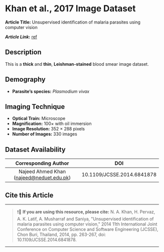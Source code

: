 # **Khan et al., 2017 Image Dataset**  
**Article Title:** Unsupervised identification of malaria parasites using computer vision

**_Article Link_:** [ref](https://ieeexplore.ieee.org/document/6841878)

## **Description**
This is a **thick** and **thin**, **Leishman-stained** blood smear image dataset. 


## **Demography**
+ **Parasite’s species:** _Plasmodium vivax_


## **Imaging Technique**
+ **Optical Train:** Microscope
+ **Magnification:** 100× with oil immersion
+ **Image Resolution:** 352 × 288 pixels
+ **Number of Images:** 330 images
  

## **Dataset Availability**
|**Corresponding Author**|**DOI**|
|:---:|:---:|
|Najeed Ahmed Khan (najeed@neduet.edu.pk)|10.1109/JCSSE.2014.6841878|

## **Cite this Article**
---
>
> ❗🛑 **If you are using this resource, please cite:** N. A. Khan, H. Pervaz, A. K. Latif, A. Musharraf and Saniya, "Unsupervised identification of malaria parasites using computer vision," 2014 11th International Joint Conference on Computer Science and Software Engineering (JCSSE), Chon Buri, Thailand, 2014, pp. 263-267, doi: 10.1109/JCSSE.2014.6841878.
>
---
